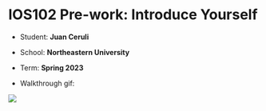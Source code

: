 #  IOS102 Pre-work: Introduce Yourself

- Student: **Juan Ceruli**

- School: **Northeastern University**

- Term: **Spring 2023**

- Walkthrough gif:

![](ceruli_prework.gif)
